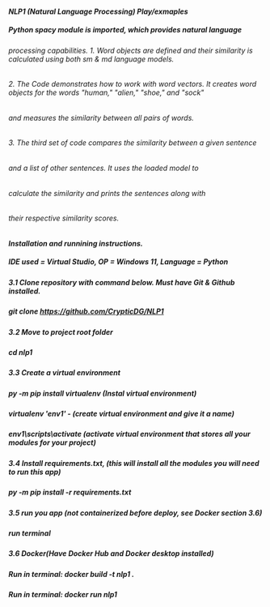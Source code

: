 #### *NLP1 (Natural Language Processing) Play/exmaples*
##### Python spacy module is imported, which provides natural language 
###### processing capabilities. 1. Word objects are defined and their similarity is calculated using both sm & md language models. 
###### 2. The Code demonstrates how to work with word vectors. It creates word objects for the words "human," "alien," "shoe," and "sock" 
###### and measures the similarity between all pairs of words. 
###### 3. The third set of code compares the similarity between a given sentence
###### and a list of other sentences. It uses the loaded model to
###### calculate the similarity and prints the sentences along with
###### their respective similarity scores.

#### *Installation and runnining instructions.* 
##### IDE used = Virtual Studio, OP = Windows 11, Language = Python
##### 3.1 Clone repository with command below. Must have Git & Github installed.
##### git clone https://github.com/CrypticDG/NLP1
##### 3.2 Move to project root folder
##### cd nlp1
##### 3.3 Create a virtual environment
##### py -m pip install virtualenv (Instal virtual environment)
##### virtualenv 'env1' - (create virtual environment and give it a name)
##### env1\scripts\activate (activate virtual environment that stores all your modules for your project)
##### 3.4 Install requirements.txt, (this will install all the modules you will need to run this app)
##### py -m pip install -r requirements.txt
##### 3.5 run you app  (not containerized before deploy, see Docker section 3.6)
##### run terminal
##### 3.6 Docker(Have Docker Hub and Docker desktop installed)
##### Run in terminal: docker build -t nlp1 .    
##### Run in terminal: docker run nlp1         


